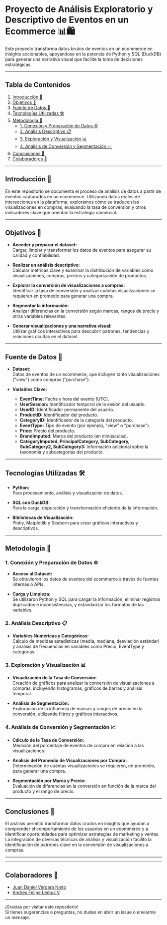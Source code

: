 # Proyecto de Análisis Exploratorio y Descriptivo de Eventos en un Ecommerce 📊🛍

Este proyecto transforma datos brutos de eventos en un ecommerce en insights accionables, apoyándose en la potencia de Python y SQL (DuckDB) para generar una narrativa visual que facilite la toma de decisiones estratégicas.

---

## Tabla de Contenidos  
1. [Introducción 🌟](#introducción-🌟)  
2. [Objetivos 🎯](#objetivos-🎯)  
3. [Fuente de Datos 📂](#fuente-de-datos-📂)  
4. [Tecnologías Utilizadas 🛠](#tecnologías-utilizadas-🛠)  
5. [Metodología 📑](#metodología-📑)  
   - [1. Conexión y Preparación de Datos ⚙](#1-conexión-y-preparación-de-datos-⚙)  
   - [2. Análisis Descriptivo 📋](#2-análisis-descriptivo-📋)  
   - [3. Exploración y Visualización 📊](#3-exploración-y-visualización-📊)  
   - [4. Análisis de Conversión y Segmentación 📈](#4-análisis-de-conversión-y-segmentación-📈)  
6. [Conclusiones 🏁](#conclusiones-🏁)  
7. [Colaboradores 🤝](#colaboradores-🤝)

---

## Introducción 🌟

En este repositorio se documenta el proceso de análisis de datos a partir de eventos capturados en un ecommerce. Utilizando datos reales de interacciones en la plataforma, exploramos cómo se traducen las visualizaciones en compras, evaluando la tasa de conversión y otros indicadores clave que orientan la estrategia comercial.

---

## Objetivos 🎯

- **Acceder y preparar el dataset:**  
  Cargar, limpiar y transformar los datos de eventos para asegurar su calidad y confiabilidad.

- **Realizar un análisis descriptivo:**  
  Calcular métricas clave y examinar la distribución de variables como visualizaciones, compras, precios y categorización de productos.

- **Explorar la conversión de visualizaciones a compras:**  
  Identificar la tasa de conversión y analizar cuántas visualizaciones se requieren en promedio para generar una compra.

- **Segmentar la información:**  
  Analizar diferencias en la conversión según marcas, rangos de precio y otras variables relevantes.

- **Generar visualizaciones y una narrativa visual:**  
  Utilizar gráficos interactivos para descubrir patrones, tendencias y relaciones ocultas en el dataset.

---

## Fuente de Datos 📂

- **Dataset:**  
  Datos de eventos de un ecommerce, que incluyen tanto visualizaciones ("view") como compras ("purchase").

- **Variables Clave:**  
  - **EventTime:** Fecha y hora del evento (UTC).  
  - **UserSession:** Identificador temporal de la sesión del usuario.  
  - **UserID:** Identificador permanente del usuario.  
  - **ProductID:** Identificador del producto.  
  - **CategoryID:** Identificador de la categoría del producto.  
  - **EventType:** Tipo de evento (por ejemplo, "view" o "purchase").  
  - **Price:** Precio del producto.  
  - **BrandImputed:** Marca del producto (en minúsculas).  
  - **CategoryImputed, PrincipalCategory, SubCategory, SubCategory2, SubCategory3:** Información adicional sobre la taxonomía y subcategorías del producto.

---

## Tecnologías Utilizadas 🛠

- **Python:**  
  Para procesamiento, análisis y visualización de datos.

- **SQL con DuckDB:**  
  Para la carga, depuración y transformación eficiente de la información.

- **Bibliotecas de Visualización:**  
  Plotly, Matplotlib y Seaborn para crear gráficos interactivos y descriptivos.

---

## Metodología 📑

### 1. Conexión y Preparación de Datos ⚙
- **Acceso al Dataset:**  
  Se obtuvieron los datos de eventos del ecommerce a través de fuentes internas o APIs.

- **Carga y Limpieza:**  
  Se utilizaron Python y SQL para cargar la información, eliminar registros duplicados e inconsistencias, y estandarizar los formatos de las variables.

### 2. Análisis Descriptivo 📋
- **Variables Numéricas y Categóricas:**  
  Cálculo de medidas estadísticas (media, mediana, desviación estándar) y análisis de frecuencias en variables como Precio, EventType y categorías.

### 3. Exploración y Visualización 📊
- **Visualización de la Tasa de Conversión:**  
  Creación de gráficos para analizar la conversión de visualizaciones a compras, incluyendo histogramas, gráficos de barras y análisis temporal.

- **Análisis de Segmentación:**  
  Exploración de la influencia de marcas y rangos de precio en la conversión, utilizando filtros y gráficos interactivos.

### 4. Análisis de Conversión y Segmentación 📈
- **Cálculo de la Tasa de Conversión:**  
  Medición del porcentaje de eventos de compra en relación a las visualizaciones.
  
- **Análisis del Promedio de Visualizaciones por Compra:**  
  Determinación de cuántas visualizaciones se requieren, en promedio, para generar una compra.

- **Segmentación por Marca y Precio:**  
  Evaluación de diferencias en la conversión en función de la marca del producto y el rango de precio.

---

## Conclusiones 🏁

El análisis permitió transformar datos crudos en insights que ayudan a comprender el comportamiento de los usuarios en un ecommerce y a identificar oportunidades para optimizar estrategias de marketing y ventas. La integración de diversas técnicas de análisis y visualización facilitó la identificación de patrones clave en la conversión de visualizaciones a compras.

---


---

## Colaboradores 🤝

- [Juan Daniel Vergara Nieto](https://www.linkedin.com/in/daniel-vergara-nieto/)
- [Andres Felipe Lemus V](https://www.linkedin.com/in/andres-felipe-lemus-v-7943882a9/)  

---

¡Gracias por visitar este repositorio!  
Si tienes sugerencias o preguntas, no dudes en abrir un issue o enviarme un mensaje.
